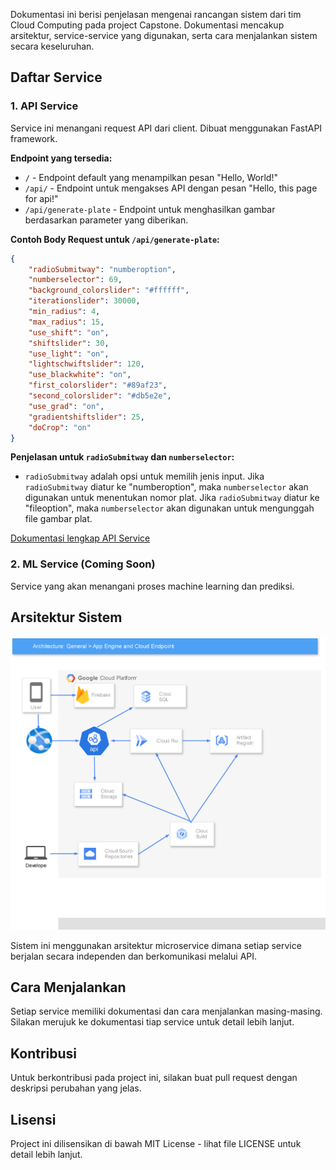 Dokumentasi ini berisi penjelasan mengenai rancangan sistem dari tim Cloud Computing pada project Capstone. Dokumentasi mencakup arsitektur, service-service yang digunakan, serta cara menjalankan sistem secara keseluruhan.

## Daftar Service

### 1. API Service
Service ini menangani request API dari client. Dibuat menggunakan FastAPI framework.

**Endpoint yang tersedia:**
- `/` - Endpoint default yang menampilkan pesan "Hello, World!"
- `/api/` - Endpoint untuk mengakses API dengan pesan "Hello, this page for api!"
- `/api/generate-plate` - Endpoint untuk menghasilkan gambar berdasarkan parameter yang diberikan.

**Contoh Body Request untuk `/api/generate-plate`:**
```json
{
    "radioSubmitway": "numberoption",
    "numberselector": 69,
    "background_colorslider": "#ffffff",
    "iterationslider": 30000,
    "min_radius": 4,
    "max_radius": 15,
    "use_shift": "on",
    "shiftslider": 30,
    "use_light": "on",
    "lightschwiftslider": 120,
    "use_blackwhite": "on",
    "first_colorslider": "#89af23",
    "second_colorslider": "#db5e2e",
    "use_grad": "on",
    "gradientshiftslider": 25,
    "doCrop": "on"
}
```

**Penjelasan untuk `radioSubmitway` dan `numberselector`:**
- `radioSubmitway` adalah opsi untuk memilih jenis input. Jika `radioSubmitway` diatur ke "numberoption", maka `numberselector` akan digunakan untuk menentukan nomor plat. Jika `radioSubmitway` diatur ke "fileoption", maka `numberselector` akan digunakan untuk mengunggah file gambar plat.

[Dokumentasi lengkap API Service](api-service/readme.md)

### 2. ML Service (Coming Soon)
Service yang akan menangani proses machine learning dan prediksi.

## Arsitektur Sistem

<img src="assets/architechture.svg" alt="Arsitektur Sistem" title="Arsitektur Sistem">

Sistem ini menggunakan arsitektur microservice dimana setiap service berjalan secara independen dan berkomunikasi melalui API.

## Cara Menjalankan

Setiap service memiliki dokumentasi dan cara menjalankan masing-masing. Silakan merujuk ke dokumentasi tiap service untuk detail lebih lanjut.

## Kontribusi

Untuk berkontribusi pada project ini, silakan buat pull request dengan deskripsi perubahan yang jelas.

## Lisensi

Project ini dilisensikan di bawah MIT License - lihat file LICENSE untuk detail lebih lanjut.
